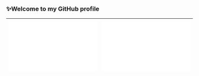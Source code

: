 ### ✨Welcome to my GitHub profile

| ![stats](https://github.com/loneddonkey/github-stats/blob/master/generated/overview.svg) | ![langs](https://github.com/loneddonkey/github-stats/blob/master/generated/languages.svg) |
|---|---|
